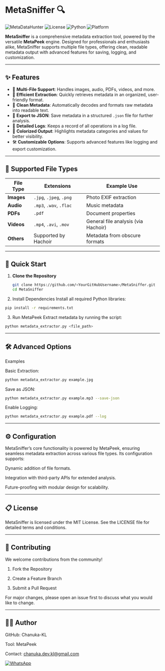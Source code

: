 # MetaSniffer 🔍 

![MetaDataHunter](https://img.shields.io/badge/version-1.0-blue)
![License](https://img.shields.io/badge/license-MIT-green)
![Python](https://img.shields.io/badge/python-3.8%2B-yellow)
![Platform](https://img.shields.io/badge/platform-cross--platform-lightgrey)


**MetaSniffer** is a comprehensive metadata extraction tool, powered by the versatile **MetaPeek** engine. Designed for professionals and enthusiasts alike, MetaSniffer supports multiple file types, offering clean, readable metadata output with advanced features for saving, logging, and customization.

---

## ✨ Features  

- 🌟 **Multi-File Support**: Handles images, audio, PDFs, videos, and more.  
- 🚀 **Efficient Extraction**: Quickly retrieves metadata in an organized, user-friendly format.  
- 🧹 **Clean Metadata**: Automatically decodes and formats raw metadata into readable text.  
- 📂 **Export to JSON**: Save metadata in a structured `.json` file for further analysis.  
- 📜 **Detailed Logs**: Keeps a record of all operations in a log file.  
- 🎨 **Colorized Output**: Highlights metadata categories and values for better visibility.  
- 🛠️ **Customizable Options**: Supports advanced features like logging and export customization.

---

## 📂 Supported File Types  

| File Type  | Extensions              | Example Use |
|------------|--------------------------|-------------|
| **Images** | `.jpg`, `.jpeg`, `.png`  | Photo EXIF extraction |
| **Audio**  | `.mp3`, `.wav`, `.flac`  | Music metadata |
| **PDFs**   | `.pdf`                   | Document properties |
| **Videos** | `.mp4`, `.avi`, `.mov`   | General file analysis (via Hachoir) |
| **Others** | Supported by Hachoir    | Metadata from obscure formats |

---

## 🚀 Quick Start  

1. **Clone the Repository**  
   ```bash
   git clone https://github.com/<YourGitHubUsername>/MetaSniffer.git
   cd MetaSniffer
   ```

2. Install Dependencies
Install all required Python libraries:
```bash
pip install -r requirements.txt
```

3. Run MetaPeek
Extract metadata by running the script:
```bash
python metadata_extractor.py <file_path>
```



---

## 🛠 Advanced Options

Examples

Basic Extraction:
```bash
python metadata_extractor.py example.jpg
```
Save as JSON:
```bash
python metadata_extractor.py example.mp3 --save-json
```
Enable Logging:
```bash
python metadata_extractor.py example.pdf --log
```


---

## ⚙️ Configuration

MetaSniffer’s core functionality is powered by MetaPeek, ensuring seamless metadata extraction across various file types. Its configuration supports:

Dynamic addition of file formats.

Integration with third-party APIs for extended analysis.

Future-proofing with modular design for scalability.


---

## 📋 License

MetaSniffer is licensed under the MIT License. See the LICENSE file for detailed terms and conditions.


---

## 🌟 Contributing

We welcome contributions from the community!

1. Fork the Repository


2. Create a Feature Branch


3. Submit a Pull Request



For major changes, please open an issue first to discuss what you would like to change.


---

## 🧑‍💻 Author

GitHub: Chanuka-KL

Tool: MetaPeek

Contact: chanuka.dev.kl@gmail.com

[![WhatsApp](https://img.shields.io/badge/WhatsApp-25D366?style=for-the-badge&logo=whatsapp&logoColor=white)](https//wa.me/+94766576559)



